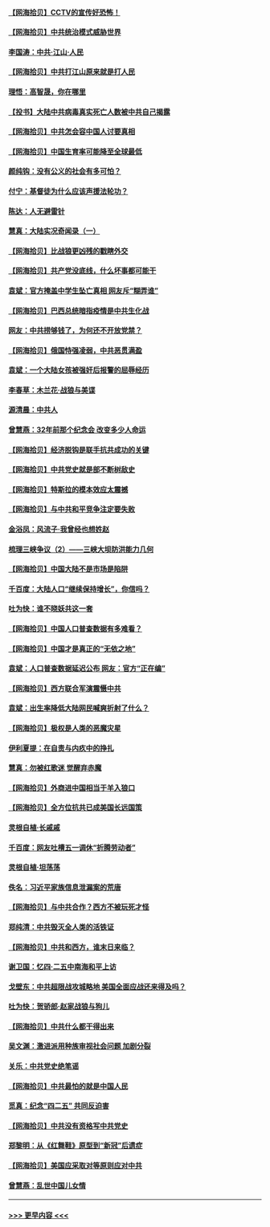 #### [【网海拾贝】CCTV的宣传好恐怖！](../pages/nsc993/n12959984.md?t=05191852) 
#### [【网海拾贝】中共统治模式威胁世界](../pages/nsc993/n12957622.md?t=05191852) 
#### [李国涛：中共‧江山‧人民](../pages/nsc993/n12957502.md?t=05191852) 
#### [【网海拾贝】中共打江山原来就是打人民](../pages/nsc993/n12954345.md?t=05191852) 
#### [理悟：高智晟，你在哪里](../pages/nsc993/n12953115.md?t=05191852) 
#### [【投书】大陆中共病毒真实死亡人数被中共自己揭露](../pages/nsc993/n12953050.md?t=05191852) 
#### [【网海拾贝】中共怎会容中国人讨要真相](../pages/nsc993/n12952161.md?t=05191852) 
#### [【网海拾贝】中国生育率可能降至全球最低](../pages/nsc993/n12948793.md?t=05191852) 
#### [颜纯钩：没有公义的社会有多可怕？](../pages/nsc993/n12947626.md?t=05191852) 
#### [付宁：基督徒为什么应该声援法轮功？](../pages/nsc993/n12947233.md?t=05191852) 
#### [陈达：人无避雷针](../pages/nsc993/n12947098.md?t=05191852) 
#### [慧真：大陆实况奇闻录（一）](../pages/nsc993/n12945811.md?t=05191852) 
#### [【网海拾贝】比战狼更凶残的戳瞎外交](../pages/nsc993/n12945717.md?t=05191852) 
#### [【网海拾贝】共产党没底线，什么坏事都可能干](../pages/nsc993/n12942090.md?t=05191852) 
#### [袁斌：官方掩盖中学生坠亡真相 网友斥“糊弄谁”](../pages/nsc993/n12942029.md?t=05191852) 
#### [【网海拾贝】巴西总统暗指疫情是中共生化战](../pages/nsc993/n12938999.md?t=05191852) 
#### [网友：中共捞够钱了，为何还不开放党禁？](../pages/nsc993/n12938952.md?t=05191852) 
#### [【网海拾贝】俄国恃强凌弱，中共恶贯满盈](../pages/nsc993/n12936626.md?t=05191852) 
#### [袁斌：一个大陆女孩被强奸后报警的屈辱经历](../pages/nsc993/n12936547.md?t=05191852) 
#### [李春草：木兰花·战狼与美谍](../pages/nsc993/n12935995.md?t=05191852) 
#### [源清晨：中共人](../pages/nsc993/n12935589.md?t=05191852) 
#### [曾慧燕：32年前那个纪念会 改变多少人命运](../pages/nsc993/n12934233.md?t=05191852) 
#### [【网海拾贝】经济脱钩是联手抗共成功的关键](../pages/nsc993/n12934176.md?t=05191852) 
#### [【网海拾贝】中共党史就是部不断树敌史](../pages/nsc993/n12932844.md?t=05191852) 
#### [【网海拾贝】特斯拉的模本效应太震撼](../pages/nsc993/n12925626.md?t=05191852) 
#### [【网海拾贝】与中共和平竞争注定要失败](../pages/nsc993/n12923326.md?t=05191852) 
#### [金浴凤：风流子‧我曾经也想姓赵](../pages/nsc993/n12920911.md?t=05191852) 
#### [梳理三峡争议（2）——三峡大坝防洪能力几何](../pages/nsc993/n12920173.md?t=05191852) 
#### [【网海拾贝】中国大陆不是市场是陷阱](../pages/nsc993/n12920143.md?t=05191852) 
#### [千百度：大陆人口“继续保持增长”，你信吗？](../pages/nsc993/n12918946.md?t=05191852) 
#### [吐为快：谁不晓妖共这一套](../pages/nsc993/n12918941.md?t=05191852) 
#### [【网海拾贝】中国人口普查数据有多难看？](../pages/nsc993/n12917822.md?t=05191852) 
#### [【网海拾贝】中国才是真正的“无依之地”](../pages/nsc993/n12915845.md?t=05191852) 
#### [袁斌：人口普查数据延迟公布 网友：官方“正在编”](../pages/nsc993/n12915748.md?t=05191852) 
#### [【网海拾贝】西方联合军演震慑中共](../pages/nsc993/n12913466.md?t=05191852) 
#### [袁斌：出生率降低大陆网民喊爽折射了什么？](../pages/nsc993/n12913365.md?t=05191852) 
#### [【网海拾贝】极权是人类的恶魔灾星](../pages/nsc993/n12910697.md?t=05191852) 
#### [伊利夏提：在自责与内疚中的挣扎](../pages/nsc993/n12910493.md?t=05191852) 
#### [慧真：勿被红歌迷 觉醒弃赤魔](../pages/nsc993/n12910485.md?t=05191852) 
#### [【网海拾贝】外商进中国相当于羊入狼口](../pages/nsc993/n12908274.md?t=05191852) 
#### [【网海拾贝】全方位抗共已成美国长远国策](../pages/nsc993/n12906878.md?t=05191852) 
#### [灵根自植‧长戚戚](../pages/nsc993/n12905585.md?t=05191852) 
#### [千百度：网友吐槽五一调休“折腾劳动者”](../pages/nsc993/n12905934.md?t=05191852) 
#### [灵根自植‧坦荡荡](../pages/nsc993/n12905562.md?t=05191852) 
#### [佚名：习近平家族信息泄漏案的荒唐](../pages/nsc993/n12904705.md?t=05191852) 
#### [【网海拾贝】与中共合作？西方不被玩死才怪](../pages/nsc993/n12903873.md?t=05191852) 
#### [郑纯清：中共毁灭全人类的活铁证](../pages/nsc993/n12903785.md?t=05191852) 
#### [【网海拾贝】中共和西方，谁末日来临？](../pages/nsc993/n12903482.md?t=05191852) 
#### [谢卫国：忆四‧二五中南海和平上访](../pages/nsc993/n12902192.md?t=05191852) 
#### [戈壁东：中共超限战攻城略地 美国全面应战还来得及吗？](../pages/nsc993/n12902297.md?t=05191852) 
#### [吐为快：贺骄郎‧赵家战狼与狗儿](../pages/nsc993/n12902280.md?t=05191852) 
#### [【网海拾贝】中共什么都干得出来](../pages/nsc993/n12897500.md?t=05191852) 
#### [吴文渊：激进派用种族审视社会问题 加剧分裂](../pages/nsc993/n12893881.md?t=05191852) 
#### [关乐：中共党史绝笔谣](../pages/nsc993/n12897270.md?t=05191852) 
#### [【网海拾贝】中共最怕的就是中国人民](../pages/nsc993/n12894705.md?t=05191852) 
#### [觅真：纪念“四二五” 共同反迫害](../pages/nsc993/n12894553.md?t=05191852) 
#### [【网海拾贝】中共没有资格写中共党史](../pages/nsc993/n12892231.md?t=05191852) 
#### [郑黎明：从《红舞鞋》原型到“新冠”后遗症](../pages/nsc993/n12890469.md?t=05191852) 
#### [【网海拾贝】美国应采取对等原则应对中共](../pages/nsc993/n12889176.md?t=05191852) 
#### [曾慧燕：乱世中国儿女情](../pages/nsc993/n12887931.md?t=05191852) 

----
#### [ >>> 更早内容 <<< ](../indexes/nsc993-earlier.md)
